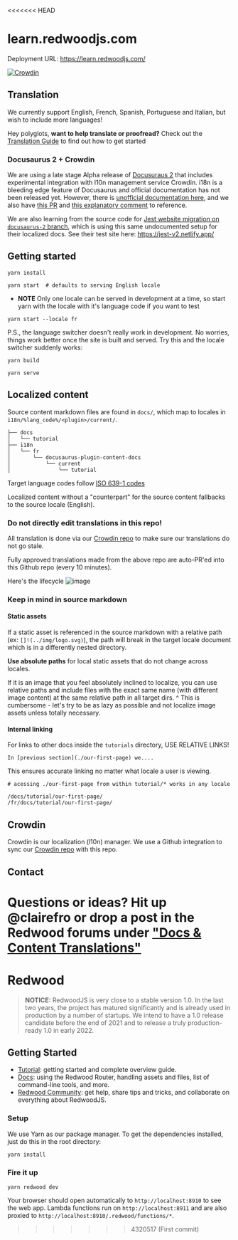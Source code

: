 <<<<<<< HEAD
# learn.redwoodjs.com

Deployment URL: https://learn.redwoodjs.com/

[![Crowdin](https://badges.crowdin.net/learn-redwoodjs/localized.svg)](https://crowdin.com/project/learn-redwoodjs)

## Translation

We currently support English, French, Spanish, Portuguese and Italian, but wish to include more languages!

Hey polyglots, **want to help translate or proofread?** Check out the [Translation Guide](./README_TRANSLATION_GUIDE.md) to find out how to get started

### Docusaurus 2 + Crowdin

We are using a late stage Alpha release of [Docusuraus 2](https://v2.docusaurus.io/docs/next/) that includes experimental integration with l10n management service Crowdin. i18n is a bleeding edge feature of Docusaurus and official documentation has not been released yet. However, there is [unofficial documentation here](https://deploy-preview-4014--docusaurus-2.netlify.app/classic/docs/next/i18n/introduction/), and we also have [this PR](https://github.com/facebook/docusaurus/pull/3325) and [this explanatory comment](https://github.com/facebook/docusaurus/issues/3317#issuecomment-742589241) to reference.

We are also learning from the source code for [Jest website migration on `docusaurus-2` branch](https://github.com/jest-website-migration/jest/tree/docusaurus-2/website-v2), which is using this same undocumented setup for their localized docs. See their test site here: https://jest-v2.netlify.app/

## Getting started

```
yarn install

yarn start  # defaults to serving English locale
```

- **NOTE** Only one locale can be served in development at a time, so start yarn with the locale with it's language code if you want to test

```
yarn start --locale fr
```

P.S., the language switcher doesn't really work in development. No worries, things work better once the site is built and served. Try this and the locale switcher suddenly works:

```
yarn build

yarn serve
```

## Localized content

Source content markdown files are found in `docs/`, which map to locales in `i18n/%lang_code%/<plugin>/current/`.

```
├── docs
│   └── tutorial
├── i18n
│   └── fr
│       └── docusaurus-plugin-content-docs
│           └── current
│               └── tutorial
```

Target language codes follow [ISO 639-1 codes](https://en.wikipedia.org/wiki/List_of_ISO_639-1_codes)

Localized content without a "counterpart" for the source content fallbacks to the source locale (English).

### Do not directly edit translations in this repo!

All translation is done via our [Crowdin repo](https://crowdin.com/project/learn-redwoodjs) to make sure our translations do not go stale.

Fully approved translations made from the above repo are auto-PR'ed into this Github repo (every 10 minutes).

Here's the lifecycle
![image](https://user-images.githubusercontent.com/9841162/105461058-8b062f00-5c41-11eb-94e4-4fa7e8dc397b.png)

### Keep in mind in source markdown

#### Static assets

If a static asset is referenced in the source markdown with a relative path (ex: `[]!(../img/logo.svg)`), the path will break in the target locale document which is in a differently nested directory.

**Use absolute paths** for local static assets that do not change across locales.

If it is an image that you feel absolutely inclined to localize, you can use relative paths and include files with the exact same name (with different image content) at the same relative path in all target dirs.
^ This is cumbersome - let's try to be as lazy as possible and not localize image assets unless totally necessary.

#### Internal linking

For links to other docs inside the `tutorials` directory, USE RELATIVE LINKS!

```
In [previous section](./our-first-page) we....
```

This ensures accurate linking no matter what locale a user is viewing.

```
# acessing ./our-first-page from within tutorial/* works in any locale

/docs/tutorial/our-first-page/
/fr/docs/tutorial/our-first-page/
```

## Crowdin

Crowdin is our localization (l10n) manager. We use a Github integration to sync our [Crowdin repo](https://crowdin.com/project/learn-redwoodjs) with this repo.

## Contact

Questions or ideas? Hit up @clairefro or drop a post in the Redwood forums under ["Docs & Content Translations"](https://community.redwoodjs.com/c/translations/10)
=======
# Redwood

> **NOTICE:** RedwoodJS is very close to a stable version 1.0. In the last two years,
> the project has matured significantly and is already used in production by a number
> of startups. We intend to have a 1.0 release candidate before the end of 2021 and
> to release a truly production-ready 1.0 in early 2022.

## Getting Started
- [Tutorial](https://redwoodjs.com/tutorial/welcome-to-redwood): getting started and complete overview guide.
- [Docs](https://redwoodjs.com/docs/introduction): using the Redwood Router, handling assets and files, list of command-line tools, and more.
- [Redwood Community](https://community.redwoodjs.com): get help, share tips and tricks, and collaborate on everything about RedwoodJS.

### Setup

We use Yarn as our package manager. To get the dependencies installed, just do this in the root directory:

```terminal
yarn install
```

### Fire it up

```terminal
yarn redwood dev
```

Your browser should open automatically to `http://localhost:8910` to see the web app. Lambda functions run on `http://localhost:8911` and are also proxied to `http://localhost:8910/.redwood/functions/*`.
>>>>>>> 4320517 (First commit)
